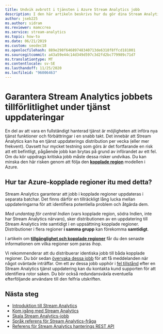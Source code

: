 ```yaml
---
title: Undvik avbrott i tjänsten i Azure Stream Analytics jobb
description: I den här artikeln beskrivs hur du gör dina Stream Analyticss jobb uppgradering elastiska.
author: jseb225
ms.author: sidram
ms.reviewer: mamccrea
ms.service: stream-analytics
ms.topic: how-to
ms.date: 06/21/2019
ms.custom: seodec18
ms.openlocfilehash: 889e298f64689748340713de6318f8ffcd181001
ms.sourcegitcommit: a43a59e44c14d349d597c3d2fd2bc779989c71d7
ms.translationtype: MT
ms.contentlocale: sv-SE
ms.lasthandoff: 11/25/2020
ms.locfileid: "96006463"
---
```

# <a name="guarantee-stream-analytics-job-reliability-during-service-updates"></a>Garantera Stream Analytics jobbets tillförlitlighet under tjänst uppdateringar

En del av att vara en fullständigt hanterad tjänst är möjligheten att införa nya tjänst funktioner och förbättringar i en snabb takt. Det innebär att Stream Analytics kan ha en tjänst uppdaterings distribution per vecka (eller mer frekvent). Oavsett hur mycket testning som görs är det fortfarande en risk att ett befintligt, pågående jobb kan brytas på grund av införandet av ett fel. Om du kör uppdrags kritiska jobb måste dessa risker undvikas. Du kan minska den här risken genom att följa den **[kopplade region](../best-practices-availability-paired-regions.md)** modellen i Azure. 

## <a name="how-do-azure-paired-regions-address-this-concern"></a>Hur tar Azure-kopplade regioner itu med detta?

Stream Analytics garanterar att jobb i kopplade regioner uppdateras i separata batchar. Det finns därför en tillräckligt lång lucka mellan uppdateringarna för att identifiera potentiella problem och åtgärda dem.

_Med undantag för central Indien_ (vars kopplade region, södra Indien, inte har Stream Analytics närvaro), sker distributionen av en uppdatering till Stream Analytics inte samtidigt i en uppsättning kopplade regioner. Distributioner i flera regioner **i samma grupp** kan förekomma **samtidigt**.

I artikeln om **[tillgänglighet och kopplade regioner](../best-practices-availability-paired-regions.md)** får du den senaste informationen om vilka regioner som paras ihop.

Vi rekommenderar att du distribuerar identiska jobb till båda kopplade regioner. Du bör sedan [övervaka dessa jobb](./stream-analytics-set-up-alerts.md#scenarios-to-monitor) för att få meddelanden när något oväntade inträffar. Om ett av dessa jobb upphör i [fel tillstånd](./job-states.md) efter en Stream Analytics tjänst uppdatering kan du kontakta kund supporten för att identifiera rotor saken. Du bör också redundansväxla eventuella efterföljande användare till den felfria utskriften.

## <a name="next-steps"></a>Nästa steg

* [Introduktion till Stream Analytics](stream-analytics-introduction.md)
* [Kom igång med Stream Analytics](stream-analytics-real-time-fraud-detection.md)
* [Skala Stream Analytics-jobb](stream-analytics-scale-jobs.md)
* [Språk referens för Stream Analytics-fråga](/stream-analytics-query/stream-analytics-query-language-reference)
* [Referens för Stream Analytics hanterings REST API](/rest/api/streamanalytics/)